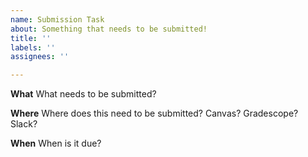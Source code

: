 ```yaml
---
name: Submission Task
about: Something that needs to be submitted!
title: ''
labels: ''
assignees: ''

---
```


**What**
What needs to be submitted?

**Where**
Where does this need to be submitted? Canvas? Gradescope? Slack?

**When**
When is it due?
